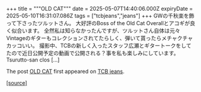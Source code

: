 +++
title = """OLD CAT"""
date = 2025-05-07T14:40:06.000Z
expiryDate = 2025-05-10T16:31:07.086Z
tags = ["tcbjeans","jeans"]
+++
GWの千秋楽を飾って下さったツルットさん。 大好評のBoss of the Old Cat Overallとアコギが良く似合います。 全然私は知らなかったんですが、ツルットさん自体は元々Vintageのギターもコレクションされてたらしく、弾いて貰ったらメチャクチャカッコいい。 撮影中、TCBの新しく入ったスタッフ広瀬とギタートークをしてたので近日公開予定の動画で公開される？事を私も楽しみにしています。 Tsurutto-san clos \[…\]

The post [OLD CAT](http://tcbjeans.com/2025/05/07/52276) first appeared on [TCB jeans](http://tcbjeans.com).

[[source]](http://tcbjeans.com/2025/05/07/52276)
